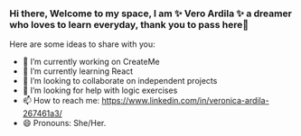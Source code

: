### Hi there, Welcome to my space, I am ✨ Vero Ardila ✨ a dreamer who loves to learn everyday, thank you to pass here👋

Here are some ideas to share with you:

- 🔭 I’m currently working on CreateMe
- 🌱 I’m currently learning React
- 👯 I’m looking to collaborate on independent projects
- 🤔 I’m looking for help with logic exercises
- 📫 How to reach me: https://www.linkedin.com/in/veronica-ardila-267461a3/
- 😄 Pronouns: She/Her.
